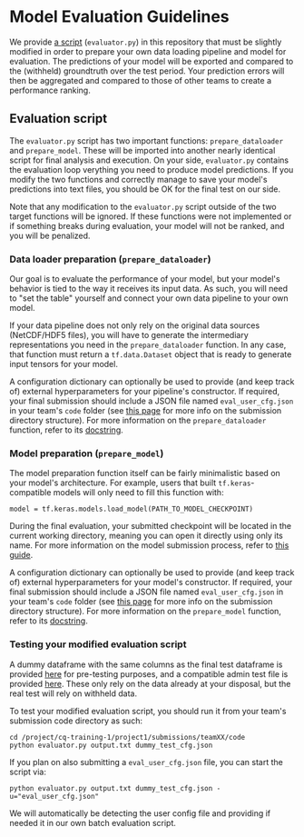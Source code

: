 # Model Evaluation Guidelines

We provide [a script](evaluator.py) (``evaluator.py``) in this repository that must be slightly modified in order
to prepare your own data loading pipeline and model for evaluation. The predictions of your model will be exported
and compared to the (withheld) groundtruth over the test period. Your prediction errors will then be aggregated and
compared to those of other teams to create a performance ranking.

## Evaluation script

The ``evaluator.py`` script has two important functions: ``prepare_dataloader`` and ``prepare_model``. These will
be imported into another nearly identical script for final analysis and execution. On your side, ``evaluator.py``
contains the evaluation loop verything you need to produce model predictions. If you modify the two functions
and correctly manage to save your model's predictions into text files, you should be OK for the final test on our
side.

Note that any modification to the ``evaluator.py`` script outside of the two target functions will be ignored.
If these functions were not implemented or if something breaks during evaluation, your model will not be ranked,
and you will be penalized.

### Data loader preparation (``prepare_dataloader``)

Our goal is to evaluate the performance of your model, but your model's behavior is tied to the way it receives
its input data. As such, you will need to "set the table" yourself and connect your own data pipeline to your
own model.

If your data pipeline does not only rely on the original data sources (NetCDF/HDF5 files), you will have to
generate the intermediary representations you need in the ``prepare_dataloader`` function. In any case, that
function must return a ``tf.data.Dataset`` object that is ready to generate input tensors for your model.

A configuration dictionary can optionally be used to provide (and keep track of) external hyperparameters
for your pipeline's constructor. If required, your final submission should include a JSON file named
``eval_user_cfg.json`` in your team's ``code`` folder (see
[this page](https://github.com/mila-iqia/ift6759/blob/master/howto-submit.md) for more info on the submission
directory structure). For more information on the ``prepare_dataloader`` function, refer to its
[docstring](evaluator.py).

### Model preparation (``prepare_model``)

The model preparation function itself can be fairly minimalistic based on your model's architecture. For
example, users that built ``tf.keras``-compatible models will only need to fill this function with:
```
model = tf.keras.models.load_model(PATH_TO_MODEL_CHECKPOINT)
```
During the final evaluation, your submitted checkpoint will be located in the current working directory,
meaning you can open it directly using only its name. For more information on the model submission process,
refer to [this guide](https://github.com/mila-iqia/ift6759/blob/master/howto-submit.md).

A configuration dictionary can optionally be used to provide (and keep track of) external hyperparameters
for your model's constructor. If required, your final submission should include a JSON file named
``eval_user_cfg.json`` in your team's ``code`` folder (see
[this page](https://github.com/mila-iqia/ift6759/blob/master/howto-submit.md) for more info on the submission
directory structure). For more information on the ``prepare_model`` function, refer to its
[docstring](evaluator.py).

### Testing your modified evaluation script

A dummy dataframe with the same columns as the final test dataframe is provided [here](dummy_test_catalog.pkl)
for pre-testing purposes, and a compatible admin test file is provided [here](dummy_test_cfg.json). These only
rely on the data already at your disposal, but the real test will rely on withheld data.

To test your modified evaluation script, you should run it from your team's submission code directory as such:
```
cd /project/cq-training-1/project1/submissions/teamXX/code
python evaluator.py output.txt dummy_test_cfg.json
```
If you plan on also submitting a ``eval_user_cfg.json`` file, you can start the script via:
```
python evaluator.py output.txt dummy_test_cfg.json -u="eval_user_cfg.json"
```
We will automatically be detecting the user config file and providing if needed it in our own batch
evaluation script.
